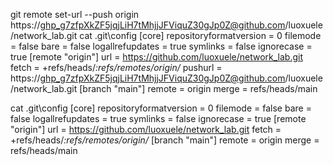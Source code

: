git remote set-url --push origin https://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@github.com/luoxuele/network_lab.git
cat .git\config
[core]
        repositoryformatversion = 0
        filemode = false
        bare = false
        logallrefupdates = true
        symlinks = false
        ignorecase = true
[remote "origin"]
        url = https://github.com/luoxuele/network_lab.git
        fetch = +refs/heads/*:refs/remotes/origin/*
        pushurl = https://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@github.com/luoxuele/network_lab.git
[branch "main"]
        remote = origin
        merge = refs/heads/main



cat .git\config
[core]
        repositoryformatversion = 0
        filemode = false
        bare = false
        logallrefupdates = true
        symlinks = false
        ignorecase = true
[remote "origin"]
        url = https://github.com/luoxuele/network_lab.git
        fetch = +refs/heads/*:refs/remotes/origin/*
[branch "main"]
        remote = origin
        merge = refs/heads/main       